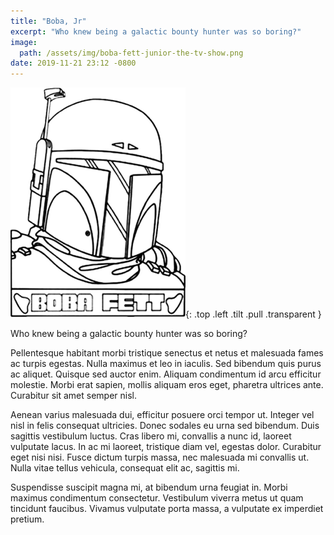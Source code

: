 ```yaml
---
title: "Boba, Jr"
excerpt: "Who knew being a galactic bounty hunter was so boring?"
image:
  path: /assets/img/boba-fett-junior-the-tv-show.png
date: 2019-11-21 23:12 -0800
---
```


![Boba Fett](/assets/img/boba-fett-junior-the-tv-show.png){: .top .left .tilt .pull .transparent }

Who knew being a galactic bounty hunter was so boring?

Pellentesque habitant morbi tristique senectus et netus et malesuada fames ac turpis egestas. Nulla maximus et leo in iaculis. Sed bibendum quis purus ac aliquet. Quisque sed auctor enim. Aliquam condimentum id arcu efficitur molestie. Morbi erat sapien, mollis aliquam eros eget, pharetra ultrices ante. Curabitur sit amet semper nisl.

Aenean varius malesuada dui, efficitur posuere orci tempor ut. Integer vel nisl in felis consequat ultricies. Donec sodales eu urna sed bibendum. Duis sagittis vestibulum luctus. Cras libero mi, convallis a nunc id, laoreet vulputate lacus. In ac mi laoreet, tristique diam vel, egestas dolor. Curabitur eget nisi nisi. Fusce dictum turpis massa, nec malesuada mi convallis ut. Nulla vitae tellus vehicula, consequat elit ac, sagittis mi.

Suspendisse suscipit magna mi, at bibendum urna feugiat in. Morbi maximus condimentum consectetur. Vestibulum viverra metus ut quam tincidunt faucibus. Vivamus vulputate porta massa, a vulputate ex imperdiet pretium.
